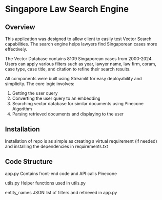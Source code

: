 # Singapore Law Search Engine

## Overview
This application was designed to allow client to easily test Vector Search capabilities. The search engine helps lawyers find Singaporean cases more effectively. 

The Vector Database contains 8109 Singaporean cases from 2000-2024. Users can apply various filters such as year, lawyer name, law firm, coram, case type, case title, and citation to refine their search results.

All components were built using Streamlit for easy deployability and simplicity. The core logic involves:
1) Getting the user query
2) Converting the user query to an embedding
3) Searching vector database for similar documents using Pinecone Algorithm
4) Parsing retrieved documents and displaying to the user

## Installation
Installation of repo is as simple as creating a virtual requirement (if needed) and installing the dependencies in requirements.txt

## Code Structure
app.py
Contains front-end code and API calls Pinecone

utils.py
Helper functions used in utils.py

entity_names
JSON list of filters and retrieved in app.py
